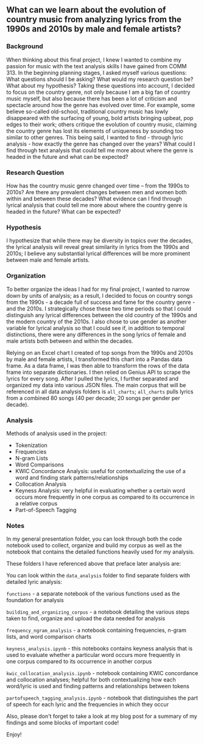 ## What can we learn about the evolution of country music from analyzing lyrics from the 1990s and 2010s by male and female artists? 

### Background 

When thinking about this final project, I knew I wanted to combine my passion for music with the text analysis skills I have gained from COMM 313. In the beginning planning stages, I asked myself various questions: What questions should I be asking? What would my research question be? What about my hypothesis? Taking these questions into account, I decided to focus on the country genre, not only because I am a big fan of country music myself, but also because there has been a lot of criticism and spectacle around how the genre has evolved over time. For example, some believe so-called old-school, traditional country music has lowly disappeared with the surfacing of young, bold artists bringing upbeat, pop edges to their work; others critique the evolution of country music, claiming the country genre has lost its elements of uniqueness by sounding too similar to other genres. This being said, I wanted to find - through lyric analysis - how exactly the genre has changed over the years? What could I find through text analysis that could tell me more about where the genre is headed in the future and what can be expected?

### Research Question

How has the country music genre changed over time – from the 1990s to 2010s? Are there any prevalent changes between men and women both within and between these decades? What evidence can I find through lyrical analysis that could tell me more about where the country genre is headed in the future? What can be expected?

### Hypothesis 

I hypothesize that while there may be diversity in topics over the decades, the lyrical analysis will reveal great similarity in lyrics from the 1990s and 2010s; I believe any substantial lyrical differences will be more prominent between male and female artists. 

### Organization 

To better organize the ideas I had for my final project, I wanted to narrow down by units of analysis; as a result, I decided to focus on country songs from the 1990s - a decade full of success and fame for the country genre - and the 2010s. I strategically chose these two time periods so that I could distinguish any lyrical differences between the old country of the 1990s and the modern country of the 2010s. I also chose to use gender as another variable for lyrical analysis so that I could see if, in addition to temporal distinctions, there were any differences in the song lyrics of female and male artists both between and within the decades. 

Relying on an Excel chart I created of top songs from the 1990s and 2010s by male and female artists, I transformed this chart into a Pandas data frame. As a data frame, I was then able to transform the rows of the data frame into separate dictionaries. I then relied on Genius API to scrape the lyrics for every song. After I pulled the lyrics, I further separated and organized my data into various JSON files. The main corpus that will be referenced in all data analysis folders is `all_charts`; `all_charts` pulls lyrics from a combined 80 songs (40 per decade; 20 songs per gender per decade).

### Analysis

Methods of analysis used in the project:

- Tokenization
- Frequencies
- N-gram Lists
- Word Comparisons
- KWIC Concordance Analysis: useful for contextualizing the use of a word and finding stark patterns/relationships
- Collocation Analysis 
- Keyness Analysis: very helpful in evaluating whether a certain word occurs more frequently in one corpus as compared to its occurrence in a relative corpus 
- Part-of-Speech Tagging 

### Notes

In my general presentation folder, you can look through both the code notebook used to collect, organize and build my corpus as well as the notebook that contains the detailed functions heavily used for my analysis. 

These folders I have referenced above that preface later analysis are: 

You can look within the `data_analysis` folder to find separate folders with detailed lyric analysis:

`functions` - a separate notebook of the various functions used as the foundation for analysis 

`building_and_organizing_corpus` - a notebook detailing the various steps taken to find, organize and upload the data needed for analysis  

`frequency_ngram_analysis` - a notebook containing frequencies, n-gram lists, and word comparison charts

`keyness_analysis.ipynb` - this notebooks contains keyness analysis that is used to evaluate whether a particular word occurs more frequently in one corpus  compared to its occurrence in another corpus

`kwic_collocation_analysis.ipynb` - notebook containing KWIC concordance and collocation analyses; helpful for both contextualizing how each word/lyric is used and finding patterns and relationships between tokens

`partofspeech_tagging_analysis.ipynb` - notebook that distinguishes the part of speech for each lyric and the frequencies in which they occur

Also, please don't forget to take a look at my blog post for a summary of my findings and some blocks of important code!

Enjoy!